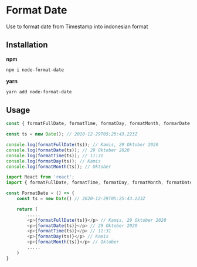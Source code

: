 # Format Date

Use to format date from Timestamp into indonesian format

## Installation

**npm**

```sh
npm i node-format-date
```

**yarn**

```sh
yarn add node-format-date
```

## Usage

```javascript
const { formatFullDate, formatTime, formatDay, formatMonth, formarDate } = require('node-format-date');

const ts = new Date(); // 2020-12-29T05:25:43.223Z

console.log(formatFullDate(ts)); // Kamis, 29 Oktober 2020
console.log(formatDate(ts)); // 29 Oktober 2020
console.log(formatTime(ts)); // 11:31
console.log(formatDay(ts)); // Kamis
console.log(formatMonth(ts)); // Oktober
```

```javascript
import React from 'react';
import { formatFullDate, formatTime, formatDay, formatMonth, formatDate } from 'node-format-date';

const FormatDate = () => {
    const ts = new Date() // 2020-12-29T05:25:43.223Z

    return (
        .....
        <p>{formatFullDate(ts)}</p> // Kamis, 29 Oktober 2020
        <p>{formatDate(ts)}</p> // 29 Oktober 2020
        <p>{formatTime(ts)}</p> // 11:31
        <p>{formatDay(ts)}</p> // Kamis
        <p>{formatMonth(ts)}</p> // Oktober
        .....
    )
}
```
